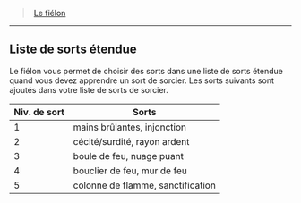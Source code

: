 ﻿---
!GenericItem
Name: Liste de sorts étendue
Id: warlock_fiendish_hd.md#liste-de-sorts-étendue
ParentLink: warlock_fiendish_hd.md#le-fiélon
ParentName: Le fiélon
NameLevel: 2
Attributes: {}
AttributesDictionary: >+
  {}

---
> [Le fiélon](hd_warlock_fiendish.md)

---

## Liste de sorts étendue

Le fiélon vous permet de choisir des sorts dans une liste de sorts étendue quand vous devez apprendre un sort de sorcier. Les sorts suivants sont ajoutés dans votre liste de sorts de sorcier.

|Niv. de sort|Sorts|
|---|---|
|1|mains brûlantes, injonction|
|2|cécité/surdité, rayon ardent|
|3|boule de feu, nuage puant|
|4|bouclier de feu, mur de feu|
|5|colonne de flamme, sanctification|

